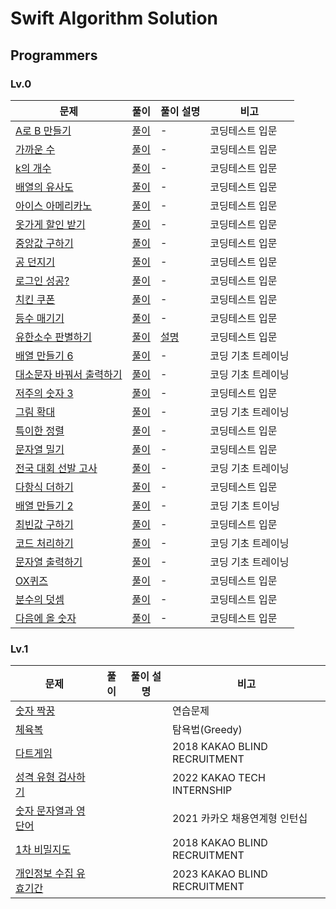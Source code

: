 # Swift Algorithm Solution

## Programmers
### Lv.0
| **문제** | **풀이** | **풀이 설명** | **비고** |
|---------|--------|-----------|--------|
|[A로 B 만들기](https://school.programmers.co.kr/learn/courses/30/lessons/120886)|[풀이](https://github.com/OpenBible3438/Algorithm-Solution/tree/main/Swift_Programmers/Swift_Programmers/Lv_0/A%EB%A1%9C%20B%20%EB%A7%8C%EB%93%A4%EA%B8%B0)|-|코딩테스트 입문|
|[가까운 수](https://school.programmers.co.kr/learn/courses/30/lessons/120890)|[풀이](https://github.com/OpenBible3438/Algorithm-Solution/tree/main/Swift_Programmers/Swift_Programmers/Lv_0/%EA%B0%80%EA%B9%8C%EC%9A%B4%20%EC%88%98)|-|코딩테스트 입문|
|[k의 개수](https://school.programmers.co.kr/learn/courses/30/lessons/120887)|[풀이](https://github.com/OpenBible3438/Algorithm-Solution/tree/main/Swift_Programmers/Swift_Programmers/Lv_0/k%EC%9D%98%20%EA%B0%9C%EC%88%98)|-|코딩테스트 입문|
|[배열의 유사도](https://school.programmers.co.kr/learn/courses/30/lessons/120903)|[풀이](https://github.com/OpenBible3438/Algorithm-Solution/tree/main/Swift_Programmers/Swift_Programmers/Lv_0/%EB%B0%B0%EC%97%B4%EC%9D%98%20%EC%9C%A0%EC%82%AC%EB%8F%84)|-|코딩테스트 입문|
|[아이스 아메리카노](https://school.programmers.co.kr/learn/courses/30/lessons/120819)|[풀이](https://github.com/OpenBible3438/Algorithm-Solution/tree/main/Swift_Programmers/Swift_Programmers/Lv_0/%EC%95%84%EC%9D%B4%EC%8A%A4%20%EC%95%84%EB%A9%94%EB%A6%AC%EC%B9%B4%EB%85%B8)|-|코딩테스트 입문|
|[옷가게 할인 받기](https://school.programmers.co.kr/learn/courses/30/lessons/120818)|[풀이](https://github.com/OpenBible3438/Algorithm-Solution/tree/main/Swift_Programmers/Swift_Programmers/Lv_0/%EC%98%B7%EA%B0%80%EA%B2%8C%20%ED%95%A0%EC%9D%B8%20%EB%B0%9B%EA%B8%B0)|-|코딩테스트 입문|
|[중앙값 구하기](https://school.programmers.co.kr/learn/courses/30/lessons/120811)|[풀이](https://github.com/OpenBible3438/Algorithm-Solution/tree/main/Swift_Programmers/Swift_Programmers/Lv_0/%EC%A4%91%EC%95%99%EA%B0%92%20%EA%B5%AC%ED%95%98%EA%B8%B0)|-|코딩테스트 입문|
|[공 던지기](https://school.programmers.co.kr/learn/courses/30/lessons/120843)|[풀이](https://github.com/OpenBible3438/Algorithm-Solution/tree/main/Swift_Programmers/Swift_Programmers/Lv_0/%EA%B3%B5%20%EB%8D%98%EC%A7%80%EA%B8%B0)|-|코딩테스트 입문|
|[로그인 성공?](https://school.programmers.co.kr/learn/courses/30/lessons/120883)|[풀이](https://github.com/OpenBible3438/Algorithm-Solution/tree/main/Swift_Programmers/Swift_Programmers/Lv_0/%EB%A1%9C%EA%B7%B8%EC%9D%B8%20%EC%84%B1%EA%B3%B5%3F)|-|코딩테스트 입문|
|[치킨 쿠폰](https://school.programmers.co.kr/learn/courses/30/lessons/120884)|[풀이](https://github.com/OpenBible3438/Algorithm-Solution/tree/main/Swift_Programmers/Swift_Programmers/Lv_0/%EC%B9%98%ED%82%A8%20%EC%BF%A0%ED%8F%B0)|-|코딩테스트 입문|
|[등수 매기기](https://school.programmers.co.kr/learn/courses/30/lessons/120882)|[풀이](https://github.com/OpenBible3438/Algorithm-Solution/tree/main/Swift_Programmers/Swift_Programmers/Lv_0/%EB%93%B1%EC%88%98%20%EB%A7%A4%EA%B8%B0%EA%B8%B0)|-|코딩테스트 입문|
|[유한소수 판별하기](https://school.programmers.co.kr/learn/courses/30/lessons/120878)|[풀이](https://github.com/OpenBible3438/Algorithm-Solution/tree/main/Swift_Programmers/Swift_Programmers/Lv_0/%EC%9C%A0%ED%95%9C%EC%86%8C%EC%88%98%20%ED%8C%90%EB%B3%84%ED%95%98%EA%B8%B0)|[설명](https://im-babycoder.tistory.com/68)|코딩테스트 입문|
|[배열 만들기 6](https://school.programmers.co.kr/learn/courses/30/lessons/181859)|[풀이](https://github.com/OpenBible3438/Algorithm-Solution/tree/main/Swift_Programmers/Swift_Programmers/Lv_0/%EB%B0%B0%EC%97%B4%20%EB%A7%8C%EB%93%A4%EA%B8%B0%206)|-|코딩 기초 트레이닝|
|[대소문자 바꿔서 출력하기](https://school.programmers.co.kr/learn/courses/30/lessons/181949)|[풀이](https://github.com/OpenBible3438/Algorithm-Solution/tree/main/Swift_Programmers/Swift_Programmers/Lv_0/%EB%8C%80%EC%86%8C%EB%AC%B8%EC%9E%90%20%EB%B0%94%EA%BF%94%EC%84%9C%20%EC%B6%9C%EB%A0%A5%ED%95%98%EA%B8%B0)|-|코딩 기초 트레이닝|
|[저주의 숫자 3](https://school.programmers.co.kr/learn/courses/30/lessons/120871)|[풀이](https://github.com/OpenBible3438/Algorithm-Solution/tree/main/Swift_Programmers/Swift_Programmers/Lv_0/%EC%A0%80%EC%A3%BC%EC%9D%98%20%EC%88%AB%EC%9E%90%203)|-|코딩테스트 입문|
|[그림 확대](https://school.programmers.co.kr/learn/courses/30/lessons/181836)|[풀이](https://github.com/OpenBible3438/Algorithm-Solution/tree/main/Swift_Programmers/Swift_Programmers/Lv_0/%EA%B7%B8%EB%A6%BC%20%ED%99%95%EB%8C%80)|-|코딩 기초 트레이닝|
|[특이한 정렬](https://school.programmers.co.kr/learn/courses/30/lessons/120880)|[풀이](https://github.com/OpenBible3438/Algorithm-Solution/tree/main/Swift_Programmers/Swift_Programmers/Lv_0/%ED%8A%B9%EC%9D%B4%ED%95%9C%20%EC%A0%95%EB%A0%AC)|-|코딩테스트 입문|
|[문자열 밀기](https://school.programmers.co.kr/learn/courses/30/lessons/120921)|[풀이](https://github.com/OpenBible3438/Algorithm-Solution/tree/main/Swift_Programmers/Swift_Programmers/Lv_0/%EB%AC%B8%EC%9E%90%EC%97%B4%20%EB%B0%80%EA%B8%B0)|-|코딩테스트 입문|
|[전국 대회 선발 고사](https://school.programmers.co.kr/learn/courses/30/lessons/181851)|[풀이](https://github.com/OpenBible3438/Algorithm-Solution/tree/main/Swift_Programmers/Swift_Programmers/Lv_0/%EC%A0%84%EA%B5%AD%20%EB%8C%80%ED%9A%8C%20%EC%84%A0%EB%B0%9C%EA%B3%A0%EC%82%AC)|-|코딩 기초 트레이닝|
|[다항식 더하기](https://school.programmers.co.kr/learn/courses/30/lessons/120863)|[풀이](https://github.com/OpenBible3438/Algorithm-Solution/tree/main/Swift_Programmers/Swift_Programmers/Lv_0/%EB%8B%A4%ED%95%AD%EC%8B%9D%20%EB%8D%94%ED%95%98%EA%B8%B0)|-|코딩테스트 입문|
|[배열 만들기 2](https://school.programmers.co.kr/learn/courses/30/lessons/181921)|[풀이](https://github.com/OpenBible3438/Algorithm-Solution/tree/main/Swift_Programmers/Swift_Programmers/Lv_0/%EB%B0%B0%EC%97%B4%20%EB%A7%8C%EB%93%A4%EA%B8%B0%202)|-|코딩 기초 트이닝|
|[최빈값 구하기](https://school.programmers.co.kr/learn/courses/30/lessons/120812)|[풀이](https://github.com/OpenBible3438/Algorithm-Solution/tree/main/Swift_Programmers/Swift_Programmers/Lv_0/%EC%B5%9C%EB%B9%88%EA%B0%92%20%EA%B5%AC%ED%95%98%EA%B8%B0)|-|코딩테스트 입문|
|[코드 처리하기](https://school.programmers.co.kr/learn/courses/30/lessons/181932)|[풀이](https://github.com/OpenBible3438/Algorithm-Solution/tree/main/Swift_Programmers/Swift_Programmers/Lv_0/%EC%BD%94%EB%93%9C%20%EC%B2%98%EB%A6%AC%ED%95%98%EA%B8%B0)|-|코딩 기초 트레이닝|
|[문자열 출력하기](https://school.programmers.co.kr/learn/courses/30/lessons/181952)|[풀이](https://github.com/OpenBible3438/Algorithm-Solution/tree/main/Swift_Programmers/Swift_Programmers/Lv_0/%EB%AC%B8%EC%9E%90%EC%97%B4%20%EC%B6%9C%EB%A0%A5%ED%95%98%EA%B8%B0)|-|코딩 기초 트레이닝|
|[OX퀴즈](https://school.programmers.co.kr/learn/courses/30/lessons/120907)|[풀이](https://github.com/OpenBible3438/Algorithm-Solution/tree/main/Swift_Programmers/Swift_Programmers/Lv_0/OX%ED%80%B4%EC%A6%88)|-|코딩테스트 입문|
|[분수의 덧셈](https://school.programmers.co.kr/learn/courses/30/lessons/120808)|[풀이](https://github.com/OpenBible3438/Algorithm-Solution/tree/main/Swift_Programmers/Swift_Programmers/Lv_0/%EB%B6%84%EC%88%98%EC%9D%98%20%EB%8D%A7%EC%85%88)|-|코딩테스트 입문|
|[다음에 올 숫자](https://school.programmers.co.kr/learn/courses/30/lessons/120924)|[풀이](https://github.com/OpenBible3438/Algorithm-Solution/tree/main/Swift_Programmers/Swift_Programmers/Lv_0/%EB%8B%A4%EC%9D%8C%EC%97%90%20%EC%98%AC%20%EC%88%AB%EC%9E%90)|-|코딩테스트 입문|

### Lv.1
| **문제**                                                                           | **풀이** | **풀이 설명** | **비고**                       |
|----------------------------------------------------------------------------------|--------|-----------|------------------------------|
| [숫자 짝꿍](https://school.programmers.co.kr/learn/courses/30/lessons/131128)        |        |           | 연습문제                         |
| [체육복](https://school.programmers.co.kr/learn/courses/30/lessons/42862)           |        |           | 탐욕법(Greedy)                  |
| [다트게임](https://school.programmers.co.kr/learn/courses/30/lessons/17682)          |        |           | 2018 KAKAO BLIND RECRUITMENT |
| [성격 유형 검사하기](https://school.programmers.co.kr/learn/courses/30/lessons/118666)   |        |           | 2022 KAKAO TECH INTERNSHIP   |
| [숫자 문자열과 영단어](https://school.programmers.co.kr/learn/courses/30/lessons/81301)   |        |           | 2021 카카오 채용연계형 인턴십           |
| [1차 비밀지도](https://school.programmers.co.kr/learn/courses/30/lessons/17681)       |        |           | 2018 KAKAO BLIND RECRUITMENT |
| [개인정보 수집 유효기간](https://school.programmers.co.kr/learn/courses/30/lessons/150370) |        |           | 2023 KAKAO BLIND RECRUITMENT |
